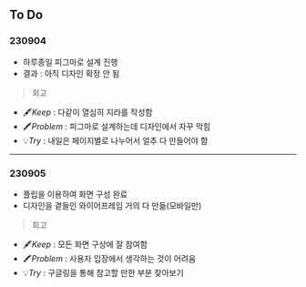 ## To Do

### 230904
- 하루종일 피그마로 설계 진행
- 결과 : 아직 디자인 확정 안 됨

> 회고
- 🖋️*Keep* : 다같이 열심히 지라를 작성함
- 🖍️*Problem* : 피그마로 설계하는데 디자인에서 자꾸 막힘
- 💡*Try* : 내일은 페이지별로 나누어서 얼추 다 만들어야 함

---

### 230905
- 플립을 이용하여 화면 구성 완료
- 디자인을 곁들인 와이어프레임 거의 다 만듦(모바일만)

> 회고
- 🖋️*Keep* : 모든 화면 구상에 잘 참여함
- 🖍️*Problem* : 사용자 입장에서 생각하는 것이 어려움
- 💡*Try* : 구글링을 통해 참고할 만한 부분 찾아보기